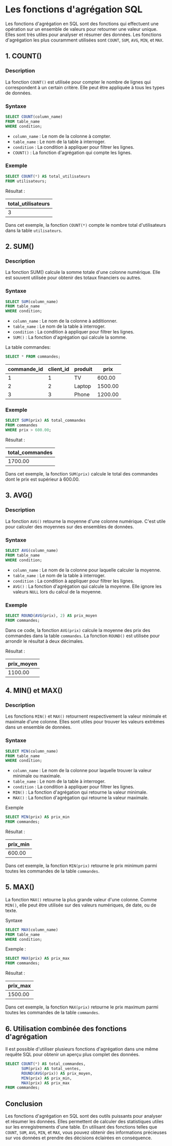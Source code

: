 # Les fonctions d'agrégation SQL

Les fonctions d'agrégation en SQL sont des fonctions qui effectuent une opération sur un ensemble de valeurs pour retourner une valeur unique. Elles sont très utiles pour analyser et résumer des données. Les fonctions d'agrégation les plus couramment utilisées sont `COUNT`, `SUM`, `AVG`, `MIN`, et `MAX`.

## 1. COUNT()

### Description

La fonction `COUNT()` est utilisée pour compter le nombre de lignes qui correspondent à un certain critère. Elle peut être appliquée à tous les types de données.

### Syntaxe

```sql
SELECT COUNT(column_name)
FROM table_name
WHERE condition;
```

- `column_name` : Le nom de la colonne à compter.
- `table_name` : Le nom de la table à interroger.
- `condition` : La condition à appliquer pour filtrer les lignes.
- `COUNT()` : La fonction d'agrégation qui compte les lignes.

### Exemple

```sql
SELECT COUNT(*) AS total_utilisateurs
FROM utilisateurs;
```

Résultat :

| total_utilisateurs |
| --- |
| 3 |

Dans cet exemple, la fonction `COUNT(*)` compte le nombre total d'utilisateurs dans la table `utilisateurs`.

## 2. SUM()

### Description

La fonction SUM() calcule la somme totale d'une colonne numérique. Elle est souvent utilisée pour obtenir des totaux financiers ou autres.

### Syntaxe

```sql
SELECT SUM(column_name)
FROM table_name
WHERE condition;
```

- `column_name` : Le nom de la colonne à additionner.
- `table_name` : Le nom de la table à interroger.
- `condition` : La condition à appliquer pour filtrer les lignes.
- `SUM()` : La fonction d'agrégation qui calcule la somme.

La table commandes:

```sql
SELECT * FROM commandes;
```

| commande_id | client_id | produit | prix |
| --- | --- | --- | --- |
| 1 | 1 | TV | 600.00 |
| 2 | 2 | Laptop | 1500.00 |
| 3 | 3 | Phone | 1200.00 |

### Exemple

```sql
SELECT SUM(prix) AS total_commandes
FROM commandes
WHERE prix > 600.00;
```

Résultat :

| total_commandes |
| --- |
| 1700.00 |

Dans cet exemple, la fonction `SUM(prix)` calcule le total des commandes dont le prix est supérieur à 600.00.

## 3. AVG()

### Description

La fonction `AVG()` retourne la moyenne d'une colonne numérique. C'est utile pour calculer des moyennes sur des ensembles de données.

### Syntaxe

```sql
SELECT AVG(column_name)
FROM table_name
WHERE condition;
```

- `column_name` : Le nom de la colonne pour laquelle calculer la moyenne.
- `table_name` : Le nom de la table à interroger.
- `condition` : La condition à appliquer pour filtrer les lignes.
- `AVG()` : La fonction d'agrégation qui calcule la moyenne. Elle ignore les valeurs `NULL` lors du calcul de la moyenne.

### Exemple

```sql
SELECT ROUND(AVG(prix), 2) AS prix_moyen
FROM commandes;
```

Dans ce code, la fonction `AVG(prix)` calcule la moyenne des prix des commandes dans la table `commandes`. La fonction `ROUND()` est utilisée pour arrondir le résultat à deux décimales.

Résultat :

| prix_moyen |
| --- |
| 1100.00 |

## 4. MIN() et MAX()

### Description

Les fonctions `MIN()` et `MAX()` retournent respectivement la valeur minimale et maximale d'une colonne. Elles sont utiles pour trouver les valeurs extrêmes dans un ensemble de données.

### Syntaxe

```sql
SELECT MIN(column_name)
FROM table_name
WHERE condition;
```

- `column_name` : Le nom de la colonne pour laquelle trouver la valeur minimale ou maximale.
- `table_name` : Le nom de la table à interroger.
- `condition` : La condition à appliquer pour filtrer les lignes.
- `MIN()` : La fonction d'agrégation qui retourne la valeur minimale.
- `MAX()` : La fonction d'agrégation qui retourne la valeur maximale.

Exemple

```sql
SELECT MIN(prix) AS prix_min
FROM commandes;
```

Résultat :

| prix_min |
| --- |
| 600.00 |

Dans cet exemple, la fonction `MIN(prix)` retourne le prix minimum parmi toutes les commandes de la table `commandes`.

## 5. MAX()

La fonction `MAX()` retourne la plus grande valeur d'une colonne. Comme `MIN()`, elle peut être utilisée sur des valeurs numériques, de date, ou de texte.

Syntaxe

```sql
SELECT MAX(column_name)
FROM table_name
WHERE condition;
```

Exemple :

```sql
SELECT MAX(prix) AS prix_max
FROM commandes;
```

Résultat :

| prix_max |
| --- |
| 1500.00 |

Dans cet exemple, la fonction `MAX(prix)` retourne le prix maximum parmi toutes les commandes de la table `commandes`.

## 6. Utilisation combinée des fonctions d'agrégation

Il est possible d'utiliser plusieurs fonctions d'agrégation dans une même requête SQL pour obtenir un aperçu plus complet des données.

```sql
SELECT COUNT(*) AS total_commandes,
       SUM(prix) AS total_ventes,
       ROUND(AVG(prix)) AS prix_moyen,
       MIN(prix) AS prix_min,
       MAX(prix) AS prix_max
FROM commandes;
```

## Conclusion

Les fonctions d'agrégation en SQL sont des outils puissants pour analyser et résumer les données. Elles permettent de calculer des statistiques utiles sur les enregistrements d'une table. En utilisant des fonctions telles que `COUNT`, `SUM`, `AVG`, `MIN`, et `MAX`, vous pouvez obtenir des informations précieuses sur vos données et prendre des décisions éclairées en conséquence.